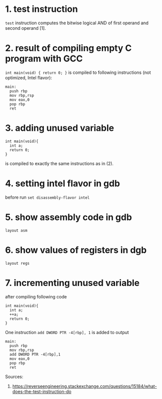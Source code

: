 # 1. test instruction
`test` instruction computes the bitwise logical AND of first operand and second operand [1].

# 2. result of compiling empty C program with GCC
`int main(void) { return 0; }`
is compiled to following instructions (not optimized, Intel flavor):
```
main:
  push rbp
  mov rbp,rsp
  mov eax,0
  pop rbp
  ret
```

# 3. adding unused variable
```
int main(void){
  int a;
  return 0;
}
```
is compiled to exactly the same instructions as in (2).

# 4. setting intel flavor in gdb
before run `set disassembly-flavor intel`

# 5. show assembly code in gdb
`layout asm`

# 6. show values of registers in dgb
`layout regs`

# 7. incrementing unused variable
after compiling following code
```
int main(void){
  int a;
  ++a;
  return 0;
}
```
One instruction `add DWORD PTR -4[rbp], 1` is added to output
```
main:
  push rbp
  mov rbp,rsp
  add DWORD PTR -4[rbp],1
  mov eax,0
  pop rbp
  ret
```

Sources:
1. https://reverseengineering.stackexchange.com/questions/15184/what-does-the-test-instruction-do